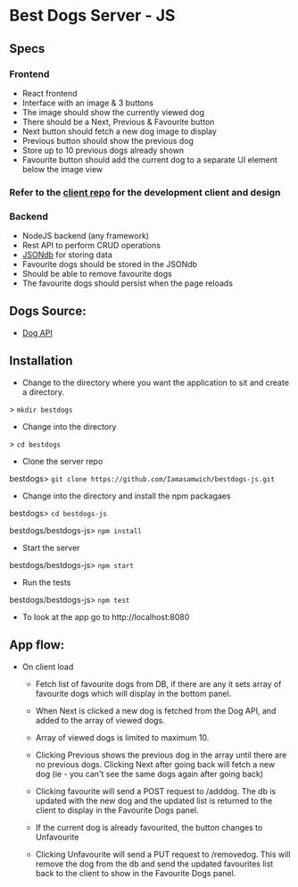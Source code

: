 # Best Dogs Server - JS

## Specs

### Frontend

* React frontend
* Interface with an image & 3 buttons
* The image should show the currently viewed dog
* There should be a Next, Previous & Favourite button
* Next button should fetch a new dog image to display
* Previous button should show the previous dog
* Store up to 10 previous dogs already shown
* Favourite button should add the current dog to a separate UI element below the image view

### Refer to the [client repo](https://github.com/Iamasamwich/bestdogs.git) for the development client and design

### Backend

* NodeJS backend (any framework)
* Rest API to perform CRUD operations
* [JSONdb](https://www.npmjs.com/package/node-json-db) for storing data
* Favourite dogs should be stored in the JSONdb
* Should be able to remove favourite dogs
* The favourite dogs should persist when the page reloads

## Dogs Source:

* [Dog API](https://github.com/public-apis/public-apis#animals)

## Installation

* Change to the directory where you want the application to sit and create a directory.

\> `mkdir bestdogs`

* Change into the directory

\> `cd bestdogs`

* Clone the server repo

bestdogs\> `git clone https://github.com/Iamasamwich/bestdogs-js.git`

* Change into the directory and install the npm packagaes

bestdogs\> `cd bestdogs-js`

bestdogs/bestdogs-js\> `npm install`

* Start the server

bestdogs/bestdogs-js\> `npm start`

* Run the tests

bestdogs/bestdogs-js\> `npm test`

* To look at the app go to http://localhost:8080

## App flow:

* On client load
  * Fetch list of favourite dogs from DB, if there are any it sets array of favourite dogs which will display in the bottom panel.

  * When Next is clicked a new dog is fetched from the Dog API, and added to the array of viewed dogs.

  * Array of viewed dogs is limited to maximum 10.

  * Clicking Previous shows the previous dog in the array until there are no previous dogs. Clicking Next after going back will fetch a new dog (ie - you can't see the same dogs again after going back)

  * Clicking favourite will send a POST request to /adddog. The db is updated with the new dog and the updated list is returned to the client to display in the Favourite Dogs panel.

  * If the current dog is already favourited, the button changes to Unfavourite

  * Clicking Unfavourite will send a PUT request to /removedog. This will remove the dog from the db and send the updated favourites list back to the client to show in the Favourite Dogs panel.
  